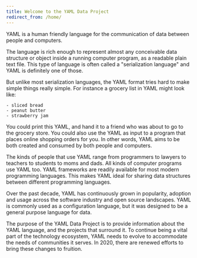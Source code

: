 ```yaml
---
title: Welcome to the YAML Data Project
redirect_from: /home/
---
```

YAML is a human friendly language for the communication of data between people and computers.

The language is rich enough to represent almost any conceivable data structure or object inside a running computer program, as a readable plain text file.
This type of language is often called a "serialization language" and YAML is definitely one of those.

But unlike most serialization languages, the YAML format tries hard to make simple things really simple.
For instance a grocery list in YAML might look like:
```
- sliced bread
- peanut butter
- strawberry jam
```

You could print this YAML, and hand it to a friend who was about to go to the grocery store.
You could also use the YAML as input to a program that places online shopping orders for you.
In other words, YAML aims to be both created and consumed by both people and computers.

The kinds of people that use YAML range from programmers to lawyers to teachers to students to moms and dads.
All kinds of computer programs use YAML too.
YAML frameworks are readily available for most modern programming languages.
This makes YAML ideal for sharing data structures between different programming languages.

Over the past decade, YAML has continuously grown in popularity, adoption and usage across the software industry and open source landscapes.
YAML is commonly used as a configuration language, but it was designed to be a general purpose language for data.

The purpose of the YAML Data Project is to provide information about the YAML language, and the projects that surround it.
To continue being a vital part of the technology ecosystem, YAML needs to evolve to accommodate the needs of communities it serves.
In 2020, there are renewed efforts to bring these changes to fruition.

